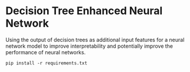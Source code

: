 # Decision Tree Enhanced Neural Network

Using the output of decision trees as additional input features for a neural network model to improve interpretability and potentially improve the performance of neural networks.

`pip install -r requirements.txt`